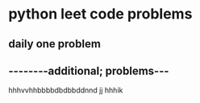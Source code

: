 <h1>python leet code problems</h1>
<h2>daily one problem</h2>
<h2>--------additional; problems---</h2>
hhhvvhhbbbbdbdbbddnnd
jj
hhhik










